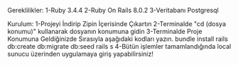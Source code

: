 Gereklilikler:
1-Ruby 3.4.4
2-Ruby On Rails 8.0.2
3-Veritabanı Postgresql

Kurulum:
1-Projeyi İndirip Zipin İçerisinde Çıkartın
2-Terminalde "cd (dosya konumu)" kullanarak dosyanın konumuna gidin
3-Terminalde Proje Konumuna Geldiğinizde Sırasıyla aşağıdaki kodları yazın.
bundle install
rails db:create db:migrate db:seed
rails s
4-Bütün işlemler tamamlandığında local sunucu üzerinden uygulamaya giriş yapabilirsiniz!

